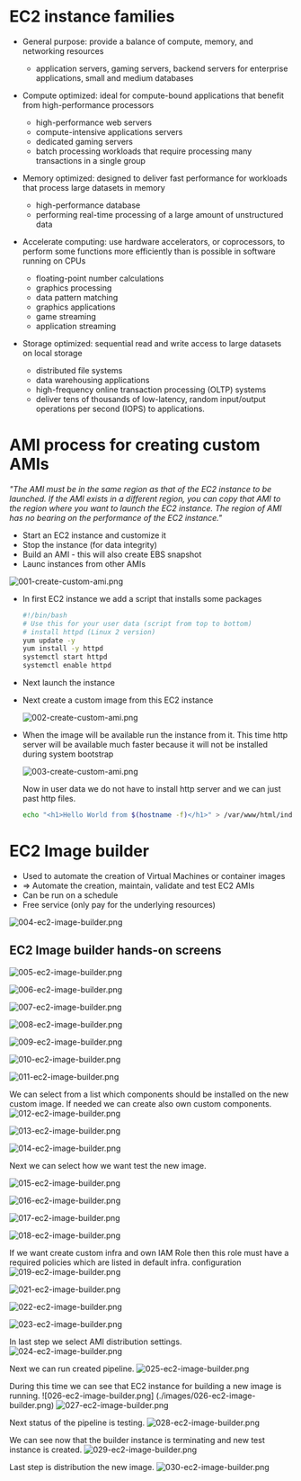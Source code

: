 # EC2 instance families

* General purpose: provide a balance of compute, memory, and networking resources
  * application servers, gaming servers, backend servers for enterprise applications, small and medium databases
  
* Compute optimized: ideal for compute-bound applications that benefit from high-performance processors
  * high-performance web servers
  * compute-intensive applications servers
  * dedicated gaming servers
  * batch processing workloads that require processing many transactions in a single group
  
* Memory optimized: designed to deliver fast performance for workloads that process large datasets in memory
  * high-performance database
  * performing real-time processing of a large amount of unstructured data
  
* Accelerate computing:  use hardware accelerators, or coprocessors, to perform some functions more efficiently than is possible in software running on CPUs
  * floating-point number calculations
  * graphics processing
  * data pattern matching
  * graphics applications
  * game streaming
  * application streaming
  
* Storage optimized: sequential read and write access to large datasets on local storage
  * distributed file systems
  * data warehousing applications
  * high-frequency online transaction processing (OLTP) systems
  * deliver tens of thousands of low-latency, random input/output operations per second (IOPS) to applications.


# AMI process for creating custom AMIs

*"The AMI must be in the same region as that of the EC2 instance to be launched. If the AMI exists in a different region, you can copy that AMI to the region where you want to launch the EC2 instance. The region of AMI has no bearing on the performance of the EC2 instance."*

* Start an EC2 instance and customize it
* Stop the instance (for data integrity)
* Build an AMI - this will also create EBS snapshot
* Launc instances from other AMIs

![001-create-custom-ami.png](./images/001-create-custom-ami.png)

* In first EC2 instance we add a script that installs some packages

  ```sh
  #!/bin/bash
  # Use this for your user data (script from top to bottom)
  # install httpd (Linux 2 version)
  yum update -y
  yum install -y httpd
  systemctl start httpd
  systemctl enable httpd
  ```  

* Next launch the instance
* Next create a custom image from this EC2 instance

  ![002-create-custom-ami.png](./images/002-create-custom-ami.png)

* When the image will be available run the instance from it.
  This time http server will be available much faster because it will not be installed during system bootstrap

  ![003-create-custom-ami.png](./images/003-create-custom-ami.png)

  Now in user data we do not have to install http server and we can just past http files.

  ```sh
  echo "<h1>Hello World from $(hostname -f)</h1>" > /var/www/html/index.html
  ```

# EC2 Image builder

* Used to automate the creation of Virtual Machines or container images
* => Automate the creation, maintain, validate and test EC2 AMIs
* Can be run on a schedule
* Free service (only pay for the underlying resources)

![004-ec2-image-builder.png](./images/004-ec2-image-builder.png)

## EC2 Image builder hands-on screens

![005-ec2-image-builder.png](./images/005-ec2-image-builder.png)

![006-ec2-image-builder.png](./images/006-ec2-image-builder.png)

![007-ec2-image-builder.png](./images/007-ec2-image-builder.png)

![008-ec2-image-builder.png](./images/008-ec2-image-builder.png)

![009-ec2-image-builder.png](./images/009-ec2-image-builder.png)

![010-ec2-image-builder.png](./images/010-ec2-image-builder.png)

![011-ec2-image-builder.png](./images/011-ec2-image-builder.png)

We can select from a list which components should be installed on the new custom image.
If needed we can create also own custom components.
![012-ec2-image-builder.png](./images/012-ec2-image-builder.png)

![013-ec2-image-builder.png](./images/013-ec2-image-builder.png)

![014-ec2-image-builder.png](./images/014-ec2-image-builder.png)

Next we can select how we want test the new image.

![015-ec2-image-builder.png](./images/015-ec2-image-builder.png)

![016-ec2-image-builder.png](./images/016-ec2-image-builder.png)

![017-ec2-image-builder.png](./images/017-ec2-image-builder.png)

![018-ec2-image-builder.png](./images/018-ec2-image-builder.png)

If we want create custom infra and own IAM Role then this role must have a required policies which are listed in default infra. configuration
![019-ec2-image-builder.png](./images/019-ec2-image-builder.png)

![021-ec2-image-builder.png](./images/021-ec2-image-builder.png)

![022-ec2-image-builder.png](./images/022-ec2-image-builder.png)

![023-ec2-image-builder.png](./images/023-ec2-image-builder.png)

In last step we select AMI distribution settings.
![024-ec2-image-builder.png](./images/024-ec2-image-builder.png)

Next we can run created pipeline.
![025-ec2-image-builder.png](./images/025-ec2-image-builder.png)

During this time we can see that EC2 instance for building a new image is running.
![026-ec2-image-builder.png] (./images/026-ec2-image-builder.png)
![027-ec2-image-builder.png](./images/027-ec2-image-builder.png)

Next status of the pipeline is testing.
![028-ec2-image-builder.png](./images/028-ec2-image-builder.png)

We can see now that the builder instance is terminating and new test instance is created.
![029-ec2-image-builder.png](./images/029-ec2-image-builder.png)

Last step is distribution the new image.
![030-ec2-image-builder.png](./images/030-ec2-image-builder.png)

